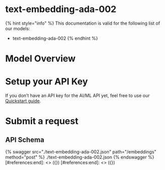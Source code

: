 [#references:start]: <> ({ "template": "openapi" })
[#references:start]: <> ({ "template": "openapi" })
# text-embedding-ada-002

{% hint style="info" %}
This documentation is valid for the following list of our models:
* text-embedding-ada-002
{% endhint %}

# Model Overview


# Setup your API Key
If you don’t have an API key for the AI/ML API yet, feel free to use our [Quickstart guide](https://docs.aimlapi.com/quickstart/setting-up).

# Submit a request
## API Schema
{% swagger src="./text-embedding-ada-002.json" path="/embeddings" method="post" %}
./text-embedding-ada-002.json
{% endswagger %}
[#references:end]: <> ({})
[#references:end]: <> ({})